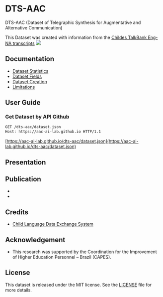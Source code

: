 # DTS-AAC

DTS-AAC (Dataset of Telegraphic Synthesis for Augmentative and Alternative Communication)

This Dataset was created with information from the [Childes TalkBank Eng-NA transcripts](https://childes.talkbank.org/access/Eng-NA/) 
![](https://childes.talkbank.org/childes.gif)


## Documentation

- [Dataset Statistics](/docs/statistics.md)
- [Dataset Fields](/docs/fields.md)
- [Dataset Creation](/docs/creation.md)
- [Limitations](/docs/limitations.md)

## User Guide

### Get Dataset by API Github

```bash
GET /dts-aac/dataset.json
Host: https://aac-ai-lab.github.io HTTP/1.1
```
[https://aac-ai-lab.github.io/dts-aac/dataset.json](https://aac-ai-lab.github.io/dts-aac/dataset.json)

## Presentation

## Publication

 - [](https://figshare.com/)
 - [](https://zenodo.org/)

## Credits

- [Child Language Data Exchange System](https://childes.talkbank.org/)

## Acknowledgement

- This research was supported by the Coordination for the Improvement of Higher Education Personnel – Brazil (CAPES).

## License

This dataset is released under the MIT license. See the [LICENSE](/docs/LICENSE) file for more details.